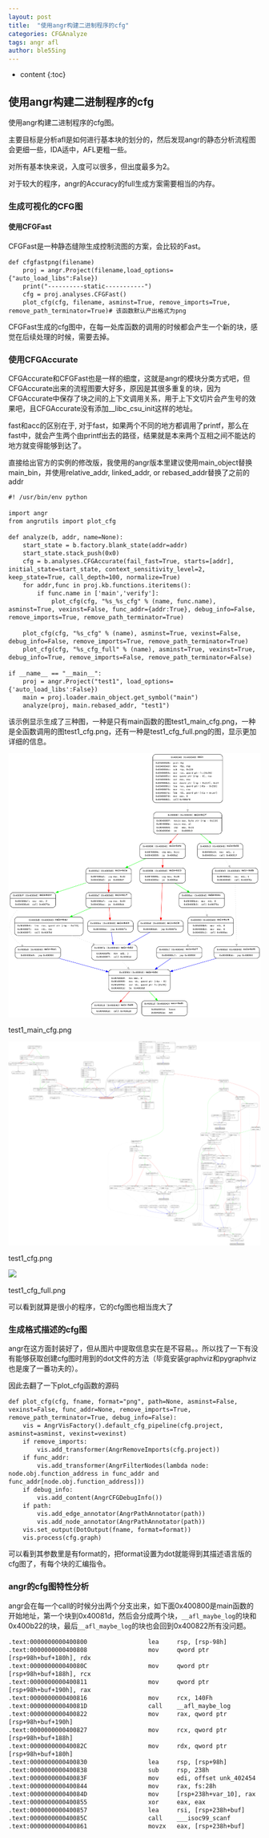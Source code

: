 ```yaml
---
layout: post
title:  "使用angr构建二进制程序的cfg"
categories: CFGAnalyze
tags: angr afl
author: ble55ing
---
```


* content
{:toc}
## 使用angr构建二进制程序的cfg

使用angr构建二进制程序的cfg图。

主要目标是分析afl是如何进行基本块的划分的，然后发现angr的静态分析流程图会更细一些，IDA适中，AFL更粗一些。

对所有基本快来说，入度可以很多，但出度最多为2。

对于较大的程序，angr的Accuracy的full生成方案需要相当的内存。

### 生成可视化的CFG图

#### 使用CFGFast

CFGFast是一种静态缝隙生成控制流图的方案，会比较的Fast。

```
def cfgfastpng(filename)
    proj = angr.Project(filename,load_options={"auto_load_libs":False})
    print("----------static-----------")
    cfg = proj.analyses.CFGFast()
    plot_cfg(cfg, filename, asminst=True, remove_imports=True, remove_path_terminator=True)# 该函数默认产出格式为png
```

CFGFast生成的cfg图中，在每一处库函数的调用的时候都会产生一个新的块，感觉在后续处理的时候，需要去掉。

### 使用CFGAccurate

CFGAccurate和CFGFast也是一样的细度，这就是angr的模块分类方式吧，但CFGAccurate出来的流程图要大好多，原因是其很多重复的块，因为CFGAccurate中保存了块之间的上下文调用关系，用于上下文切片会产生号的效果吧，且CFGAccurate没有添加__libc_csu_init这样的地址。

fast和acc的区别在于, 对于fast，如果两个不同的地方都调用了printf，那么在fast中，就会产生两个由printf出去的路径，结果就是本来两个互相之间不能达的地方就变得能够到达了。

直接给出官方的实例的修改版，我使用的angr版本里建议使用main_object替换main_bin，并使用relative_addr, linked_addr, or rebased_addr替换了之前的addr

```
#! /usr/bin/env python
 
import angr
from angrutils import plot_cfg

def analyze(b, addr, name=None):
    start_state = b.factory.blank_state(addr=addr)
    start_state.stack_push(0x0)
    cfg = b.analyses.CFGAccurate(fail_fast=True, starts=[addr], initial_state=start_state, context_sensitivity_level=2, keep_state=True, call_depth=100, normalize=True)
    for addr,func in proj.kb.functions.iteritems():
        if func.name in ['main','verify']:
            plot_cfg(cfg, "%s_%s_cfg" % (name, func.name), asminst=True, vexinst=False, func_addr={addr:True}, debug_info=False, remove_imports=True, remove_path_terminator=True)
 
    plot_cfg(cfg, "%s_cfg" % (name), asminst=True, vexinst=False, debug_info=False, remove_imports=True, remove_path_terminator=True)
    plot_cfg(cfg, "%s_cfg_full" % (name), asminst=True, vexinst=True, debug_info=True, remove_imports=False, remove_path_terminator=False)
 
if __name__ == "__main__":
    proj = angr.Project("test1", load_options={'auto_load_libs':False})
    main = proj.loader.main_object.get_symbol("main")
    analyze(proj, main.rebased_addr, "test1")
```

该示例显示生成了三种图，一种是只有main函数的图test1_main_cfg.png，一种是全函数调用的图test1_cfg.png，还有一种是test1_cfg_full.png的图，显示更加详细的信息。

![](https://raw.githubusercontent.com/ble55ing/PicGo/master/test1_main_cfg.png)

test1_main_cfg.png

![](https://raw.githubusercontent.com/ble55ing/PicGo/master/test1.png)

test1_cfg.png

![](https://raw.githubusercontent.com/ble55ing/PicGo/master/test1_cfg_full.png)

test1_cfg_full.png

可以看到就算是很小的程序，它的cfg图也相当庞大了

### 生成格式描述的cfg图

angr在这方面封装好了，但从图片中提取信息实在是不容易。。所以找了一下有没有能够获取创建cfg图时用到的dot文件的方法（毕竟安装graphviz和pygraphviz也是废了一番功夫的）。

因此去翻了一下plot_cfg函数的源码

```
def plot_cfg(cfg, fname, format="png", path=None, asminst=False, vexinst=False, func_addr=None, remove_imports=True, remove_path_terminator=True, debug_info=False):
    vis = AngrVisFactory().default_cfg_pipeline(cfg.project, asminst=asminst, vexinst=vexinst)
    if remove_imports:
        vis.add_transformer(AngrRemoveImports(cfg.project))
    if func_addr:
        vis.add_transformer(AngrFilterNodes(lambda node: node.obj.function_address in func_addr and func_addr[node.obj.function_address]))
    if debug_info:
        vis.add_content(AngrCFGDebugInfo())
    if path:
        vis.add_edge_annotator(AngrPathAnnotator(path))
        vis.add_node_annotator(AngrPathAnnotator(path))
    vis.set_output(DotOutput(fname, format=format))    
    vis.process(cfg.graph) 
```

可以看到其参数里是有format的，把format设置为dot就能得到其描述语言版的cfg图了，有每个块的汇编指令。

### angr的cfg图特性分析

angr会在每一个call的时候分出两个分支出来，如下面0x400800是main函数的开始地址，第一个块到0x40081d，然后会分成两个块，```__afl_maybe_log```的块和0x400b22的块，最后```__afl_maybe_log```的块也会回到0x400822所有没问题。

```
.text:0000000000400800                 lea     rsp, [rsp-98h]
.text:0000000000400808                 mov     qword ptr [rsp+98h+buf+180h], rdx
.text:000000000040080C                 mov     qword ptr [rsp+98h+buf+188h], rcx
.text:0000000000400811                 mov     qword ptr [rsp+98h+buf+190h], rax
.text:0000000000400816                 mov     rcx, 140Fh
.text:000000000040081D                 call    __afl_maybe_log
.text:0000000000400822                 mov     rax, qword ptr [rsp+98h+buf+190h]
.text:0000000000400827                 mov     rcx, qword ptr [rsp+98h+buf+188h]
.text:000000000040082C                 mov     rdx, qword ptr [rsp+98h+buf+180h]
.text:0000000000400830                 lea     rsp, [rsp+98h]
.text:0000000000400838                 sub     rsp, 238h
.text:000000000040083F                 mov     edi, offset unk_402454
.text:0000000000400844                 mov     rax, fs:28h
.text:000000000040084D                 mov     [rsp+238h+var_10], rax
.text:0000000000400855                 xor     eax, eax
.text:0000000000400857                 lea     rsi, [rsp+238h+buf]
.text:000000000040085C                 call    ___isoc99_scanf
.text:0000000000400861                 movzx   eax, [rsp+238h+buf]
```



